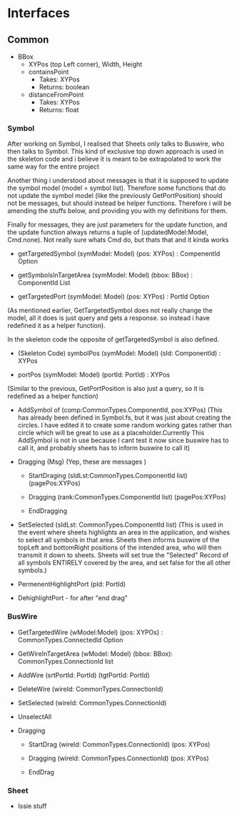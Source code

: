 # Interfaces

## Common
* BBox
	- XYPos (top Left corner), Width, Height
	- containsPoint
		- Takes: XYPos
		- Returns: boolean
	- distanceFromPoint
		- Takes: XYPos
		- Returns: float

### Symbol

After working on Symbol, I realised that Sheets only talks to Buswire, who then talks to Symbol. This kind of exclusive top down approach is used in the skeleton code and i believe it is meant to be extrapolated to work the same way for the entire project

Another thing i understood about messages is that it is supposed to update the symbol model (model = symbol list). Therefore some functions that do not update the symbol model (like the previously GetPortPosition) should not be messages, but should instead be helper functions. 
Therefore i will be amending the stuffs below, and providing you with my definitions for them.

Finally for messages, they are just parameters for the update function, and the update function always returns a tuple of (updatedModel:Model, Cmd.none). Not really sure whats Cmd do, but thats that and it kinda works


* getTargetedSymbol (symModel: Model) (pos: XYPos) : CompenentId  Option

* getSymbolsInTargetArea (symModel: Model) (bbox: BBox) : ComponentId List

* getTargetedPort (symModel: Model) (pos: XYPos) : PortId Option

(As mentioned earlier, GetTargetedSymbol does not really change the model, all it does is just query and gets a response. so instead i have redefined it as a helper function).

In the skeleton code the opposite of getTargetedSymbol is also defined. 
* (Skeleton Code) symbolPos (symModel: Model) (sId: ComponentId) : XYPos
	

* portPos (symModel: Model) (portId: PortId)  : XYPos

(Similar to the previous, GetPortPosition is also just a query, so it is redefined as a helper function)


*  AddSymbol of (comp:CommonTypes.ComponentId, pos:XYPos) 
 (This has already been defined in Symbol.fs, but it was just about creating the circles. I have edited it to create some random working gates rather than circle which will be great to use as a placeholder.Currently This AddSymbol is not in use because I cant test it now since buswire has to call it, and probably sheets has to inform buswire to call it)

* Dragging (Msg)
(Yep, these are messages )
	* StartDraging  (sIdLst:CommonTypes.ComponentId list) (pagePos:XYPos)

	* Dragging (rank:CommonTypes.ComponentId list) (pagePos:XYPos)

	* EndDragging 

* SetSelected (sIdLst: CommonTypes.ComponentId list)
(This is used in the event where sheets highlights an area in the application, and wishes to select all symbols in that area. Sheets then informs buswire of the topLeft and bottomRight positions of the intended area, who will then transmit it down to sheets. Sheets will set true the "Selected" Record of all symbols ENTIRELY covered by the area, and set false for the all other symbols.)

* PermenentHighlightPort (pId: PortId)
	
* DehighlightPort - for after "end drag"








### BusWire
* GetTargetedWire (wModel:Model) (pos: XYPOs) :  CommonTypes.ConnectedId Option	
* GetWireInTargetArea (wModel: Model) (bbox: BBox): CommonTypes.ConnectionId list


* AddWire (srtPortId: PortId) (tgtPortId: PortId) 
* DeleteWire (wireId: CommonTypes.ConnectionId)

* SetSelected (wireId: CommonTypes.ConnectionId)


* UnselectAll


* Dragging
	* StartDrag (wireId: CommonTypes.ConnectionId) (pos: XYPos)
	
	* Dragging (wireId: CommonTypes.ConnectionId) (pos: XYPos)
		
	* EndDrag



### Sheet
* Issie stuff
